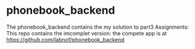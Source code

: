 # phonebook_backend

The phonebook_backend contains the my solution to part3 Assignments: This repo contains the imcomplet version: the compete app is at https://github.com/labnof/phonebook_backend
